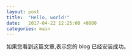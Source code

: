 ```yaml
---
layout: post
title:  "Hello, world!"
date:   2017-04-22 12:25:00 +0800
categories: main
---
```


如果您看到这篇文章,表示您的 blog 已经安装成功。
